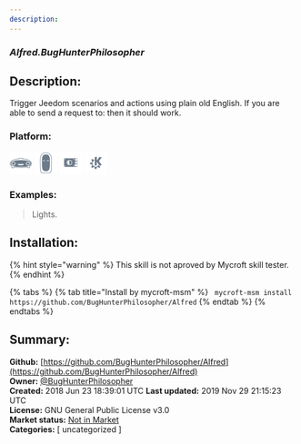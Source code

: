 ```yaml
---
description: 
---
```


### _Alfred.BugHunterPhilosopher_  
## Description:  
Trigger Jeedom scenarios and actions using plain old English. If you are able to send a request to:
 then it should work.  
  
### Platform:  
 ![Mark I](../.gitbook/assets/mark-1-icon.png)  ![Mark II](../.gitbook/assets/mark-2-icon.png)  ![Picroft](../.gitbook/assets/picroft-icon.png)  ![plasmoid](../.gitbook/assets/kde.png)   
### Examples:  
> Lights.  
  
## Installation:  
{% hint style="warning" %}
This skill is not aproved by Mycroft skill tester.
{% endhint %}
    
{% tabs %}
{% tab title="Install by mycroft-msm" %}
``` mycroft-msm install https://github.com/BugHunterPhilosopher/Alfred```
{% endtab %}
  {% endtabs %}
    
## Summary:  
**Github:** [https://github.com/BugHunterPhilosopher/Alfred](https://github.com/BugHunterPhilosopher/Alfred)  
**Owner:** [@BugHunterPhilosopher](https://github.com/BugHunterPhilosopher)  
**Created:** 2018 Jun 23 18:39:01 UTC  **Last updated:** 2019 Nov 29 21:15:23 UTC  
**License:** GNU General Public License v3.0  
**Market status:** [Not in Market](https://market.mycroft.ai/skill/)  
**Categories:** [ uncategorized ]   

